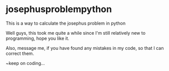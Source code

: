 # josephusproblempython
This is a way to calculate the josephus problem in python

Well guys, this took me quite a while since I'm still relatively new to programming, hope you like it.

Also, message me, if you have found any mistakes in my code, so that I can correct them.

~keep on coding...
